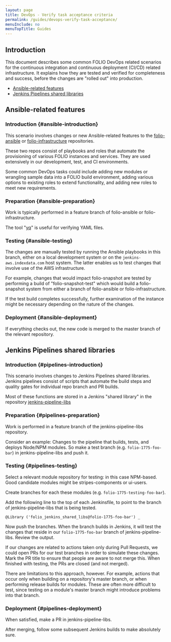 ```yaml
---
layout: page
title: DevOps - Verify task acceptance criteria
permalink: /guides/devops-verify-task-acceptance/
menuInclude: no
menuTopTitle: Guides
---
```


## Introduction

This document describes some common FOLIO DevOps related scenarios for the continuous integration and continuous deployment (CI/CD) related infrastructure.
It explains how they are tested and verified for completeness and success, before the changes are "rolled out" into production.

* [Ansible-related features](#ansible-related-features)
* [Jenkins Pipelines shared libraries](#jenkins-pipelines-shared-libraries)

## Ansible-related features

### Introduction {#ansible-introduction}

This scenario involves changes or new Ansible-related features to the
[folio-ansible](https://github.com/folio-org/folio-ansible)
or
[folio-infrastructure](https://github.com/folio-org-priv/folio-infrastructure)
repositories.

These two repos consist of playbooks and roles that automate the provisioning of various FOLIO instances and services.
They are used extensively in our development, test, and CI environments.

Some common DevOps tasks could include adding new modules or wrangling sample data into a FOLIO build environment, adding various options to existing roles to extend functionality, and adding new roles to meet new requirements.

### Preparation {#ansible-preparation}

Work is typically performed in a feature branch of folio-ansible or folio-infrastructure.

The tool "[yq](https://github.com/kislyuk/yq)" is useful for verifying YAML files.

### Testing {#ansible-testing}

The changes are manually tested by running the Ansible playbooks in this branch, either on a local development system or on the `jenkins-aws.indexdata.com` host system.
The latter enables us to test changes that involve use of the AWS infrastructure.

For example, changes that would impact folio-snapshot are tested by performing a build of "folio-snapshot-test" which would build a folio-snapshot system from either a branch of folio-ansible or folio-infrastructure.

If the test build completes successfully, further examination of the instance might be necessary depending on the nature of the changes.

### Deployment {#ansible-deployment}

If everything checks out, the new code is merged to the master branch of the relevant repository.

## Jenkins Pipelines shared libraries

### Introduction {#pipelines-introduction}

This scenario involves changes to Jenkins Pipelines shared libraries.
Jenkins pipelines consist of scripts that automate the build steps and quality gates for individual repo branch and PR builds.

Most of these functions are stored in a Jenkins "shared library" in the repository
[jenkins-pipeline-libs](https://github.com/folio-org/jenkins-pipeline-libs)

### Preparation {#pipelines-preparation}

Work is performed in a feature branch of the jenkins-pipeline-libs repository.

Consider an example: Changes to the pipeline that builds, tests, and deploys Node/NPM modules.
So make a test branch (e.g. `folio-1775-foo-bar`) in jenkins-pipeline-libs and push it.

### Testing {#pipelines-testing}

Select a relevant module repository for testing: in this case NPM-based.
Good candidate modules might be stripes-components or ui-users.

Create branches for each these modules (e.g. `folio-1775-testing-foo-bar`).

Add the following line to the top of each Jenkinsfile, to point to the branch of jenkins-pipeline-libs that is being tested.

```
@Library ('folio_jenkins_shared_libs@folio-1775-foo-bar') _
```

Now push the branches.
When the branch builds in Jenkins, it will test the changes that reside in our `folio-1775-foo-bar` branch of jenkins-pipeline-libs.
Review the output.

If our changes are related to actions taken only during Pull Requests, we could open PRs for our test branches in order to simulate these changes.
Mark the PR title to ensure that people are aware to not merge this.
When finished with testing, the PRs are closed (and not merged).

There are limitations to this approach, however. For example, actions that occur only when building on a repository's master branch, or when performing release builds for modules.
These are often more difficult to test, since testing on a module's master branch might introduce problems into that branch.

### Deployment {#pipelines-deployment}

When satisfied, make a PR in jenkins-pipeline-libs.

After merging, follow some subsequent Jenkins builds to make absolutely sure.

